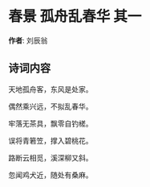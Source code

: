 # 春景 孤舟乱春华 其一

**作者**: 刘辰翁

## 诗词内容

天地孤舟客，东风是处家。

偶然乘兴远，不拟乱春华。

牢落无茶具，飘零自钓槎。

误将青箬笠，撑入碧桃花。

路断云相觅，溪深柳又斜。

忽闻鸡犬近，随处有桑麻。

